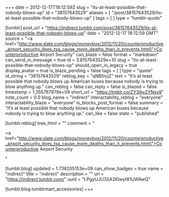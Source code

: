 +++
date = 2012-12-17T18:12:59Z
slug = "its-at-least-possible-that-nobody-blows-up"
id = "38157643529"
aliases = [ "/post/38157643529/its-at-least-possible-that-nobody-blows-up" ]
tags = [ ]
type = "tumblr-quote"

[tumblr]
post_url = "https://indirect.tumblr.com/post/38157643529/its-at-least-possible-that-nobody-blows-up"
date = "2012-12-17 18:12:59 GMT"
source = "<a href=\"http://www.slate.com/blogs/moneybox/2012/11/20/counterproductive_airport_security_does_tsa_cause_more_deaths_than_it_prevents.html\">Counterproductive Airport Security</a>"
can_blaze = false
format = "markdown"
can_send_in_message = true
id = 3.8157643529e+10
slug = "its-at-least-possible-that-nobody-blows-up"
should_open_in_legacy = true
display_avatar = true
is_blaze_pending = false
tags = [ ]
type = "quote"
id_string = "38157643529"
reblog_key = "qNB5icjZ"
text = "It’s at least possible that nobody blows up American buses because nobody is trying to blow anything up."
can_reblog = false
can_reply = false
is_blazed = false
timestamp = 1.355767979e+09
short_url = "https://tmblr.co/ZY3jbyZYNsy9"
note_count = 0.0
blog_name = "indirect"
interactability_reblog = "everyone"
interactability_blaze = "everyone"
is_blocks_post_format = false
summary = "It’s at least possible that nobody blows up American buses because nobody is trying to blow anything up."
can_like = false
state = "published"

[tumblr.reblog]
tree_html = ""
comment = "<p><a href=\"http://www.slate.com/blogs/moneybox/2012/11/20/counterproductive_airport_security_does_tsa_cause_more_deaths_than_it_prevents.html\">Counterproductive Airport Security</a></p>"

[tumblr.blog]
updated = 1.738205153e+09
can_show_badges = true
name = "indirect"
title = "indirect"
description = ""
url = "https://indirect.tumblr.com/"
uuid = "t:PgyUJU3SA2Klwyt81UWAwQ"

[tumblr.blog.tumblrmart_accessories]
+++
